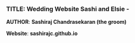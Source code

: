 
### TITLE: Wedding Website Sashi and Elsie -


**AUTHOR**: __Sashiraj Chandrasekaran (the groom)__


**Website**: __sashirajc.github.io__
